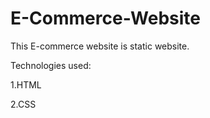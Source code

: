 # E-Commerce-Website

This E-commerce website is static website.


Technologies used:

1.HTML

2.CSS

